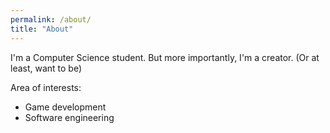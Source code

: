 ```yaml
---
permalink: /about/
title: "About"
---
```


I'm a Computer Science student. But more importantly, I'm a creator. (Or at least, want to be)

Area of interests:
* Game development
* Software engineering